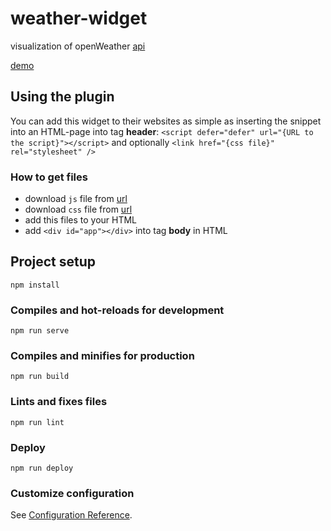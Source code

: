 # weather-widget

visualization of openWeather [api](https://openweathermap.org/api)

[demo](https://inconsumable1812.github.io/weather-widget/)

## Using the plugin

You can add this widget to their websites as simple as inserting the snippet into an HTML-page into tag **header**: `<script defer="defer" url="{URL to the script}"></script>` and optionally `<link href="{css file}" rel="stylesheet" />`

### How to get files

- download `js` file from [url](https://github.com/inconsumable1812/weather-widget/tree/gh-pages/js)
- download `css` file from [url](https://github.com/inconsumable1812/weather-widget/tree/gh-pages/css)
- add this files to your HTML
- add `<div id="app"></div>` into tag **body** in HTML

## Project setup

```
npm install
```

### Compiles and hot-reloads for development

```
npm run serve
```

### Compiles and minifies for production

```
npm run build
```

### Lints and fixes files

```
npm run lint
```

### Deploy

```
npm run deploy
```

### Customize configuration

See [Configuration Reference](https://cli.vuejs.org/config/).
